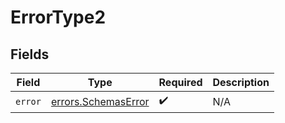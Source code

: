 # ErrorType2


## Fields

| Field                                                             | Type                                                              | Required                                                          | Description                                                       |
| ----------------------------------------------------------------- | ----------------------------------------------------------------- | ----------------------------------------------------------------- | ----------------------------------------------------------------- |
| `error`                                                           | [errors.SchemasError](../../../sdk/models/errors/schemaserror.md) | :heavy_check_mark:                                                | N/A                                                               |